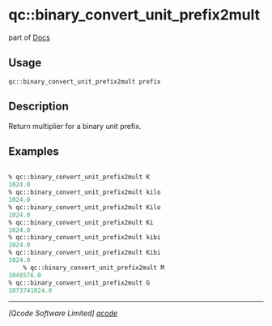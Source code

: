 qc::binary_convert_unit_prefix2mult
===================================

part of [Docs](.)

Usage
-----
`qc::binary_convert_unit_prefix2mult prefix`

Description
-----------
Return multiplier for a binary unit prefix.

Examples
--------
```tcl

% qc::binary_convert_unit_prefix2mult K
1024.0
% qc::binary_convert_unit_prefix2mult kilo
1024.0
% qc::binary_convert_unit_prefix2mult Kilo
1024.0
% qc::binary_convert_unit_prefix2mult Ki
1024.0
% qc::binary_convert_unit_prefix2mult kibi
1024.0
% qc::binary_convert_unit_prefix2mult Kibi
1024.0
    % qc::binary_convert_unit_prefix2mult M
1048576.0
% qc::binary_convert_unit_prefix2mult G
1073741824.0

```

----------------------------------
*[Qcode Software Limited] [qcode]*

[qcode]: http://www.qcode.co.uk "Qcode Software"